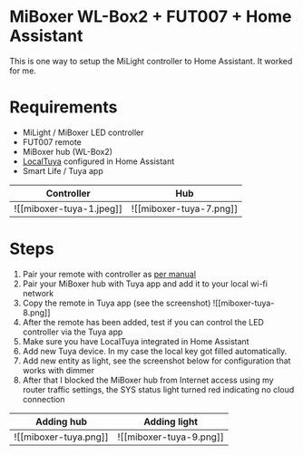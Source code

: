 # MiBoxer WL-Box2 + FUT007 + Home Assistant
This is one way to setup the MiLight controller to Home Assistant. It worked for me.

# Requirements
- MiLight / MiBoxer LED controller 
- FUT007 remote
- MiBoxer hub (WL-Box2)
- [LocalTuya](https://github.com/rospogrigio/localtuya/) configured in Home Assistant
- Smart Life / Tuya app 

| Controller             | Hub                     |
| ---------------------- | ----------------------- |
| ![[miboxer-tuya-1.jpeg]] | ![[miboxer-tuya-7.png]] |

# Steps
1. Pair your remote with controller as [per manual](https://milight.pro/manuals/FUT007_EN.pdf)
2. Pair your MiBoxer hub with Tuya app and add it to your local wi-fi network
3. Copy the remote in Tuya app (see the screenshot)
   ![[miboxer-tuya-8.png]]
4. After the remote has been added, test if you can control the LED controller via the Tuya app
5. Make sure you have LocalTuya integrated in Home Assistant
6. Add new Tuya device. In my case the local key got filled automatically.
7. Add new entity as light, see the screenshot below for configuration that works with dimmer
8. After that I blocked the MiBoxer hub from Internet access using my router traffic settings, the SYS status light turned red indicating no cloud connection

| Adding hub                                | Adding light                              |
| ----------------------------------------- | ----------------------------------------- |
| ![[miboxer-tuya.png]] | ![[miboxer-tuya-9.png]] |
 

